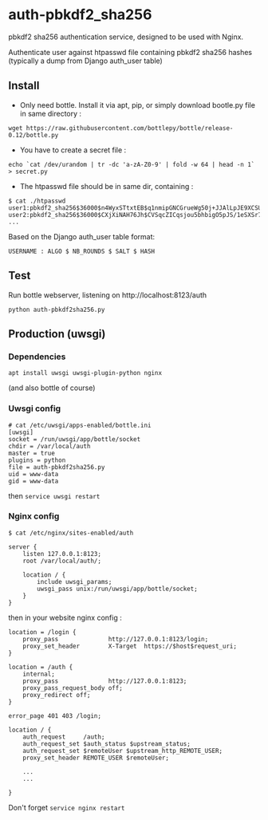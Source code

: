 # auth-pbkdf2_sha256

pbkdf2 sha256 authentication service, designed to be used with Nginx.

Authenticate user against htpasswd file containing pbkdf2 sha256 hashes (typically a dump from Django auth_user table)

## Install

* Only need bottle. Install it via apt, pip, or simply download bootle.py file in same directory : 

```
wget https://raw.githubusercontent.com/bottlepy/bottle/release-0.12/bottle.py
```

* You have to create a secret file : 

```
echo `cat /dev/urandom | tr -dc 'a-zA-Z0-9' | fold -w 64 | head -n 1` > secret.py
```

* The htpasswd file should be in same dir, containing :
```
$ cat ./htpasswd 
user1:pbkdf2_sha256$36000$n4WyxSTtxtEB$q1nmipGNCGrueWg50j+JJAlLpJE9XCSUORqWngZ25oU=
user2:pbkdf2_sha256$36000$CXjXiNAH76Jh$CVSqcZICqsjou5bhbigO5pJS/1eSXSr75DiVMc3MBSc=
...
```

Based on the Django auth_user table format: 
```
USERNAME : ALGO $ NB_ROUNDS $ SALT $ HASH
```

## Test

Run bottle webserver, listening on http://localhost:8123/auth

```
python auth-pbkdf2sha256.py
```



## Production (uwsgi)

### Dependencies

```
apt install uwsgi uwsgi-plugin-python nginx
```
(and also bottle of course)

### Uwsgi config

```
# cat /etc/uwsgi/apps-enabled/bottle.ini 
[uwsgi]
socket = /run/uwsgi/app/bottle/socket
chdir = /var/local/auth
master = true
plugins = python
file = auth-pbkdf2sha256.py
uid = www-data
gid = www-data
```

then `service uwsgi restart`

### Nginx config

```
$ cat /etc/nginx/sites-enabled/auth 

server {
    listen 127.0.0.1:8123;
    root /var/local/auth/;

    location / {
        include uwsgi_params;
        uwsgi_pass unix:/run/uwsgi/app/bottle/socket;
    }
}
```

then in your website nginx config : 

```
location = /login {
    proxy_pass              http://127.0.0.1:8123/login;
    proxy_set_header        X-Target  https://$host$request_uri;
}

location = /auth {
    internal;
    proxy_pass              http://127.0.0.1:8123;
    proxy_pass_request_body off;
    proxy_redirect off;
}

error_page 401 403 /login;

location / {
    auth_request     /auth;
    auth_request_set $auth_status $upstream_status;
    auth_request_set $remoteUser $upstream_http_REMOTE_USER;
    proxy_set_header REMOTE_USER $remoteUser;

    ...
    ...

}
```

Don't forget `service nginx restart`
